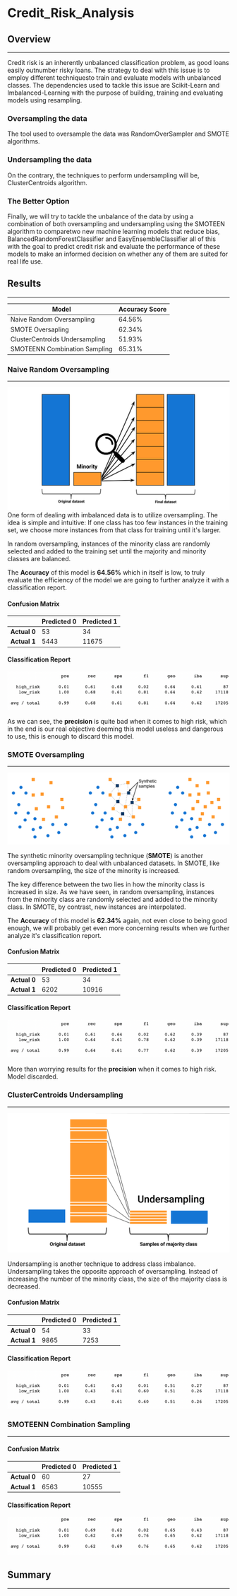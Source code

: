 # Credit_Risk_Analysis

## Overview
---
Credit risk is an inherently unbalanced classification problem, as good loans easily outnumber risky loans. The strategy to deal with this issue is to employ different techniquesto train and evaluate models with unbalanced classes. The dependencies used to tackle this issue are Scikit-Learn and Imbalanced-Learning with the purpose of building, training and evaluating models using resampling.

### Oversampling the data
The tool used to oversample the data was RandomOverSampler and SMOTE algorithms.

### Undersampling the data
On the contrary, the techniques to perform undersampling will be, ClusterCentroids algorithm.

### The Better Option
Finally, we will try to tackle the unbalance of the data by using a combination of both oversampling and undersampling using the SMOTEEN algorithm to comparetwo new machine learning models that reduce bias, BalancedRandomForestClassifier and EasyEnsembleClassifier all of this with the goal to predict credit risk and evaluate the performance of these models to make an informed decision on whether any of them are suited for real life use.

## Results
---

| **Model** | **Accuracy Score**| 
|-----------|----------------|
| Naive Random Oversampling       |64.56%|
| SMOTE Oversapling               |62.34%|
| ClusterCentroids Undersampling  |51.93%|
| SMOTEENN Combination Sampling   |65.31%|
### Naive Random Oversampling
---
![oversampling](https://github.com/carloshgalvan95/Credit_Risk_Analysis/blob/main/Resources/oversampling.png)
One form of dealing with imbalanced data is to utilize oversampling. The idea is simple and intuitive: If one class has too few instances in the training set, we choose more instances from that class for training until it's larger.

In random oversampling, instances of the minority class are randomly selected and added to the training set until the majority and minority classes are balanced.

The **Accuracy** of this model is **64.56%** which in itself is low, to truly evaluate the efficiency of the model we are going to further analyze it with a classification report.

#### Confusion Matrix
|                |**Predicted 0**|**Predicted 1**|
|----------------|---------------|---------------|
|**Actual 0**    |53             |34             |
|**Actual 1**    |5443           |11675          |


#### Classification Report
![classification_report_naive](https://github.com/carloshgalvan95/Credit_Risk_Analysis/blob/main/Resources/classification_report_naive.png)

As we can see, the **precision** is quite bad when it comes to high risk, which in the end is our real objective deeming this model useless and dangerous to use, this is enough to discard this model.

### SMOTE Oversampling
---
![smoten](https://github.com/carloshgalvan95/Credit_Risk_Analysis/blob/main/Resources/smoten.png)

The synthetic minority oversampling technique (**SMOTE**) is another oversampling approach to deal with unbalanced datasets. In SMOTE, like random oversampling, the size of the minority is increased. 

The key difference between the two lies in how the minority class is increased in size. As we have seen, in random oversampling, instances from the minority class are randomly selected and added to the minority class. In SMOTE, by contrast, new instances are interpolated.

The **Accuracy** of this model is **62.34%** again, not even close to being good enough, we will probably get even more concerning results when we further analyze it's classification report.

#### Confusion Matrix
|                |**Predicted 0**|**Predicted 1**|
|----------------|---------------|---------------|
|**Actual 0**    |53             |34             |
|**Actual 1**    |6202           |10916          |
#### Classification Report
![classification_report_oversampling](https://github.com/carloshgalvan95/Credit_Risk_Analysis/blob/main/Resources/classification_report_oversampling.png)

More than worrying results for the **precision** when it comes to high risk. Model discarded.

### ClusterCentroids Undersampling
---
![undersampling](https://github.com/carloshgalvan95/Credit_Risk_Analysis/blob/main/Resources/undersampling.png)

Undersampling is another technique to address class imbalance. Undersampling takes the opposite approach of oversampling. Instead of increasing the number of the minority class, the size of the majority class is decreased.

#### Confusion Matrix
|                |**Predicted 0**|**Predicted 1**|
|----------------|---------------|---------------|
|**Actual 0**    |54             |33             |
|**Actual 1**    |9865           |7253           |
#### Classification Report
![classification_report_undersampling](https://github.com/carloshgalvan95/Credit_Risk_Analysis/blob/main/Resources/classification_report_undersampling.png)
### SMOTEENN Combination Sampling
---
#### Confusion Matrix
|                |**Predicted 0**|**Predicted 1**|
|----------------|---------------|---------------|
|**Actual 0**    |60             |27             |
|**Actual 1**    |6563           |10555          |
#### Classification Report
![classification_report_combined](https://github.com/carloshgalvan95/Credit_Risk_Analysis/blob/main/Resources/classification_report_combined.png)

## Summary
---
